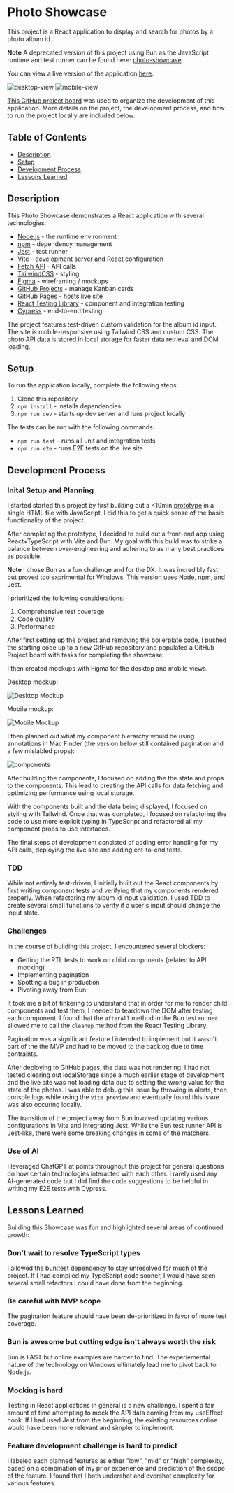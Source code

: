 # Photo Showcase

This project is a React application to display and search for photos by a photo album id.

**Note**
A deprecated version of this project using Bun as the JavaScript runtime and test runner can be found here: [photo-showcase](https://github.com/photo-showcase).

You can view a live version of the application [here](https://jreich5.github.io/photo-showcase-node/).

![desktop-view](./images/desktop-view.png)
![mobile-view](./images/mobile-view.png)

[This GitHub project board](https://github.com/users/jreich5/projects/3) was used to organize the development of this application. More details on the project, the development process, and how to run the project locally are included below.

## Table of Contents

- [Description](#description)
- [Setup](#setup)
- [Development Process](#development-process)
- [Lessons Learned](#lessons-learned)

## Description

This Photo Showcase demonstrates a React application with several technologies:

- [Node.js](https://nodejs.org/en) - the runtime environment
- [npm](https://www.npmjs.com/) - dependency management
- [Jest](https://jestjs.io/) - test runner
- [Vite](https://vitejs.dev/) - development server and React configuration
- [Fetch API](https://developer.mozilla.org/en-US/docs/Web/API/Fetch_API) - API calls
- [TailwindCSS](https://tailwindcss.com/) - styling
- [Figma](https://www.figma.com/) - wireframing / mockups
- [GitHub Projects](https://docs.github.com/en/issues/planning-and-tracking-with-projects/learning-about-projects/about-projects) - manage Kanban cards
- [GitHub Pages](https://pages.github.com/) - hosts live site
- [React Testing Library](https://testing-library.com/) - component and integration testing
- [Cypress](https://www.cypress.io/) - end-to-end testing

The project features test-driven custom validation for the album id input. The site is mobile-responsive using Tailwind CSS and custom CSS. The photo API data is stored in local storage for faster data retrieval and DOM loading.

## Setup

To run the application locally, complete the following steps:

1. Clone this repository
1. `npm install` - installs dependencies
1. `npm run dev` - starts up dev server and runs project locally

The tests can be run with the following commands:

- `npm run test` - runs all unit and integration tests
- `npm run e2e` - runs E2E tests on the live site

## Development Process

### Inital Setup and Planning

I started started this project by first building out a <10min [prototype](https://github.com/jreich5/photo-showcase/blob/main/ten-minute-prototype.html) in a single HTML file with JavaScript. I did this to get a quick sense of the basic functionality of the project.

After completing the prototype, I decided to build out a front-end app using React+TypeScript with Vite and Bun. My goal with this build was to strike a balance between over-engineering and adhering to as many best practices as possible.

**Note**
I chose Bun as a fun challenge and for the DX. It was incredibly fast but proved too exprimental for Windows. This version uses Node, npm, and Jest.

I prioritized the following considerations:

1. Comprehensive test coverage
1. Code quality
1. Performance

After first setting up the project and removing the boilerplate code, I pushed the starting code up to a new GitHub repository and populated a GitHub Project board with tasks for completing the showcase.

I then created mockups with Figma for the desktop and mobile views.

Desktop mockup:

![Desktop Mockup](./images/desktop-mockup.png)

Mobile mockup:

![Mobile Mockup](./images/mobile-mockup.png)

I then planned out what my component hierarchy would be using annotations in Mac Finder (the version below still contained pagination and a few mislabled props):

![components](./images/components.png)

After building the components, I focused on adding the the state and props to the components. This lead to creating the API calls for data fetching and optimizing performance using local storage.

With the components built and the data being displayed, I focused on styling with Tailwind. Once that was completed, I focused on refactoring the code to use more explicit typing in TypeScript and refactored all my component props to use interfaces.

The final steps of development consisted of adding error handling for my API calls, deploying the live site and adding ent-to-end tests.

### TDD

While not entirely test-driven, I initially built out the React components by first writing component tests and verifying that my components rendered properly. When refactoring my album id input validation, I used TDD to create several small functions to verify if a user's input should change the input state.

### Challenges

In the course of building this project, I encountered several blockers:

- Getting the RTL tests to work on child components (related to API mocking)
- Implementing pagination
- Spotting a bug in production
- Pivoting away from Bun

It took me a bit of tinkering to understand that in order for me to render child components and test them, I needed to teardown the DOM after testing each component. I found that the `afterAll` method in the Bun test runner allowed me to call the `cleanup` method from the React Testing Library.

Pagination was a significant feature I intended to implement but it wasn't part of the the MVP and had to be moved to the backlog due to time contraints.

After deploying to GitHub pages, the data was not rendering. I had not tested clearing out localStorage since a much earlier stage of development and the live site was not loading data due to setting the wrong value for the state of the photos. I was able to debug this issue by throwing in alerts, then console logs while using the `vite preview` and eventually found this issue was also occuring locally.

The transition of the project away from Bun involved updating various configurations in Vite and integrating Jest. While the Bun test runner API is Jest-like, there were some breaking changes in some of the matchers.

### Use of AI

I leveraged ChatGPT at points throughout this project for general questions on how certain technologies interacted with each other. I rarely used any AI-generated code but I did find the code suggestions to be helpful in writing my E2E tests with Cypress.

## Lessons Learned

Building this Showcase was fun and highlighted several areas of continued growth:

### Don't wait to resolve TypeScript types

I allowed the bun:test dependency to stay unresolved for much of the project. If I had compiled my TypeScript code sooner, I would have seen several small refactors I could have done from the beginning.

### Be careful with MVP scope

The pagination feature should have been de-prioritized in favor of more test coverage.

### Bun is awesome but cutting edge isn't always worth the risk

Bun is FAST but online examples are harder to find. The experiemental nature of the technology on Windows ultimately lead me to pivot back to Node.js.

### Mocking is hard

Testing in React applications in general is a new challenge. I spent a fair amount of time attempting to mock the API data coming from my useEffect hook. If I had used Jest from the beginning, the existing resources online would have been more relevant and simpler to implement.

### Feature development challenge is hard to predict

I labeled each planned features as either "low", "mid" or "high" complexity, based on a combination of my prior experience and prediction of the scope of the feature. I found that I both undershot and overshot complexity for various features.
